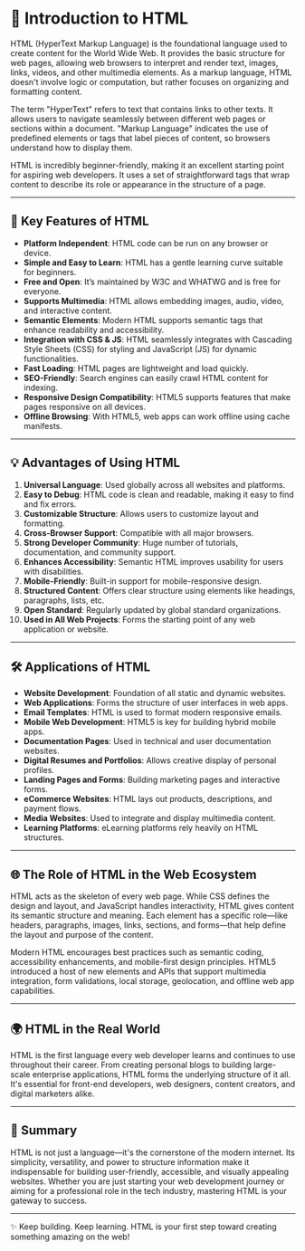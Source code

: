 # 📘 Introduction to HTML

HTML (HyperText Markup Language) is the foundational language used to create content for the World Wide Web. It provides the basic structure for web pages, allowing web browsers to interpret and render text, images, links, videos, and other multimedia elements. As a markup language, HTML doesn't involve logic or computation, but rather focuses on organizing and formatting content.

The term "HyperText" refers to text that contains links to other texts. It allows users to navigate seamlessly between different web pages or sections within a document. "Markup Language" indicates the use of predefined elements or tags that label pieces of content, so browsers understand how to display them.

HTML is incredibly beginner-friendly, making it an excellent starting point for aspiring web developers. It uses a set of straightforward tags that wrap content to describe its role or appearance in the structure of a page.

---

## 🌟 Key Features of HTML

- **Platform Independent**: HTML code can be run on any browser or device.
- **Simple and Easy to Learn**: HTML has a gentle learning curve suitable for beginners.
- **Free and Open**: It’s maintained by W3C and WHATWG and is free for everyone.
- **Supports Multimedia**: HTML allows embedding images, audio, video, and interactive content.
- **Semantic Elements**: Modern HTML supports semantic tags that enhance readability and accessibility.
- **Integration with CSS & JS**: HTML seamlessly integrates with Cascading Style Sheets (CSS) for styling and JavaScript (JS) for dynamic functionalities.
- **Fast Loading**: HTML pages are lightweight and load quickly.
- **SEO-Friendly**: Search engines can easily crawl HTML content for indexing.
- **Responsive Design Compatibility**: HTML5 supports features that make pages responsive on all devices.
- **Offline Browsing**: With HTML5, web apps can work offline using cache manifests.

---

## 💡 Advantages of Using HTML

1. **Universal Language**: Used globally across all websites and platforms.
2. **Easy to Debug**: HTML code is clean and readable, making it easy to find and fix errors.
3. **Customizable Structure**: Allows users to customize layout and formatting.
4. **Cross-Browser Support**: Compatible with all major browsers.
5. **Strong Developer Community**: Huge number of tutorials, documentation, and community support.
6. **Enhances Accessibility**: Semantic HTML improves usability for users with disabilities.
7. **Mobile-Friendly**: Built-in support for mobile-responsive design.
8. **Structured Content**: Offers clear structure using elements like headings, paragraphs, lists, etc.
9. **Open Standard**: Regularly updated by global standard organizations.
10. **Used in All Web Projects**: Forms the starting point of any web application or website.

---

## 🛠️ Applications of HTML

- **Website Development**: Foundation of all static and dynamic websites.
- **Web Applications**: Forms the structure of user interfaces in web apps.
- **Email Templates**: HTML is used to format modern responsive emails.
- **Mobile Web Development**: HTML5 is key for building hybrid mobile apps.
- **Documentation Pages**: Used in technical and user documentation websites.
- **Digital Resumes and Portfolios**: Allows creative display of personal profiles.
- **Landing Pages and Forms**: Building marketing pages and interactive forms.
- **eCommerce Websites**: HTML lays out products, descriptions, and payment flows.
- **Media Websites**: Used to integrate and display multimedia content.
- **Learning Platforms**: eLearning platforms rely heavily on HTML structures.

---

## 🌐 The Role of HTML in the Web Ecosystem

HTML acts as the skeleton of every web page. While CSS defines the design and layout, and JavaScript handles interactivity, HTML gives content its semantic structure and meaning. Each element has a specific role—like headers, paragraphs, images, links, sections, and forms—that help define the layout and purpose of the content.

Modern HTML encourages best practices such as semantic coding, accessibility enhancements, and mobile-first design principles. HTML5 introduced a host of new elements and APIs that support multimedia integration, form validations, local storage, geolocation, and offline web app capabilities.

---

## 🌍 HTML in the Real World

HTML is the first language every web developer learns and continues to use throughout their career. From creating personal blogs to building large-scale enterprise applications, HTML forms the underlying structure of it all. It's essential for front-end developers, web designers, content creators, and digital marketers alike.

---

## 📌 Summary

HTML is not just a language—it's the cornerstone of the modern internet. Its simplicity, versatility, and power to structure information make it indispensable for building user-friendly, accessible, and visually appealing websites. Whether you are just starting your web development journey or aiming for a professional role in the tech industry, mastering HTML is your gateway to success.

---

✨ Keep building. Keep learning. HTML is your first step toward creating something amazing on the web!
